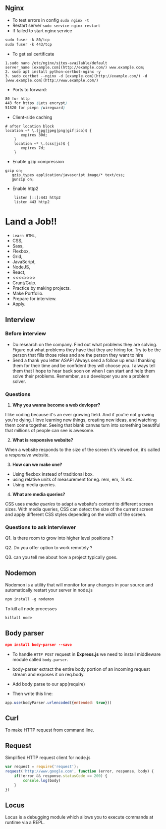 ## Nginx
* To test errors in config
 ```sudo nginx -t ```
 * Restart server
 ```sudo service nginx restart ```
 * If failed to start nginx service
 ```css 
 sudo fuser -k 80/tcp
 sudo fuser -k 443/tcp
 ```
* To get ssl certificate
```
1.sudo nano /etc/nginx/sites-available/default  
server_name [example.com](http://example.com/) www.example.com;  
2. sudo apt install python-certbot-nginx -y  
3. sudo certbot --nginx -d [example.com](http://example.com/) -d [www.example.com](http://www.example.com/)
```
* Ports to forward:  
```css
80 for http  
443 for https (Lets encrypt)  
51820 for pivpn (wireguard)
```
* Client-side caching
```
# after location block
location ~* \.(jpg|jpeg|png|gif|ico)$ {
       expires 30d;
    }
    location ~* \.(css|js)$ {
       expires 7d;
    }
```
* Enable gzip compression
```
gzip on;
   gzip_types application/javascript image/* text/css;
   gunzip on;
```
* Enable http2
```
    listen [::]:443 http2 
    listen 443 http2
```
# Land a Job!!

- `Learn HTML,` 
- CSS,
- Sass,
- Flexbox,
- Grid,
- JavaScript,
- NodeJS, 
- React,
- <<<<<PHP>>>>>
-  Grunt/Gulp.
- Practice by making projects.
- Make Portfolio.
- Prepare for interview.
- Apply.

## Interview 

### Before interview

- Do research on the company. Find out what problems they are solving. Figure out what problems they have that they are hiring for. Try to be the person that fills those roles and are the person they want to hire
- Send a thank you letter ASAP! Always send a follow up email thanking them for their time and be confident they will choose you. I always tell them that I hope to hear back soon on when I can start and help them solve their problems. Remember, as a developer you are a problem solver.

### Questions

1. **Why you wanna become a web devloper?**

I like coding because it's an ever growing field. And if you're not growing you're dying. I love learning new things, creating new ideas, and watching them come together. Seeing that blank canvas turn into something beautiful that millions of people can see is awesome. 


2. **What is responsive website?**

When a website responds to the size of the screen it's viewed on, it’s called a *responsive* website.


3. **How can we make one?**
- Using flexbox instead of traditional box.
- using relative units of measurement for eg. rem, em, % etc.
- Using media queries.


4. **What are media queries?**

CSS uses *media queries* to adapt a website's content to different screen sizes. With media queries, CSS can detect the size of the current screen and apply different CSS styles depending on the width of the screen.

### Questions to ask interviewer

Q1. Is there room to grow into higher level positions ?

Q2. Do you offer option to work remotely ?

Q3. can you tell me about how a project typically goes.


## Nodemon

Nodemon is a utility that will monitor for any changes in your source and automatically restart your server in node.js

```js
npm install -g nodemon
```

To kill all node processes

```js
killall node
```

## Body parser

```json
npm install body-parser --save
```

* To handle `HTTP POST` request in **Express.js** we need to install middleware module called `body-parser`.

* body-parser extract the entire body portion of an incoming request stream and exposes it on req.body.

* Add body parse to our app(require)
* Then write this line:

```js
app.use(bodyParser.urlencoded({entended: true})) 
```

## Curl

To make HTTP request from command line.

## Request

Simplified HTTP request client for node.js

```js
var request = require('request');
request('http://www.google.com', function (error, response, body) {
	if(!error && response.statusCode == 200) {
		console.log(body)
	}
})
```

## Locus

Locus is a debugging module which allows you to execute commands at runtime via a REPL.
<!--stackedit_data:
eyJoaXN0b3J5IjpbMTAzMDAzOTMxNSwyMDcwNjc3MjI0LDQ4OT
YwMDYyNF19
-->